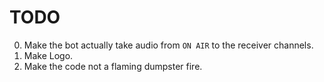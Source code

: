 # TODO

0. Make the bot actually take audio from `ON AIR` to the receiver channels.
1. Make Logo.
2. Make the code not a flaming dumpster fire. 
